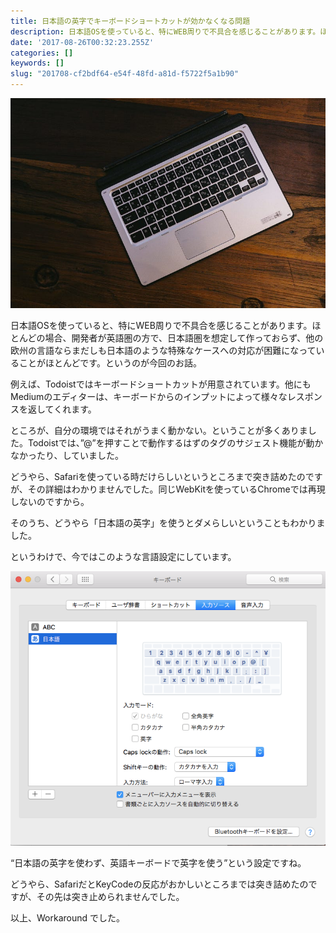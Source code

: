 ```yaml
---
title: 日本語の英字でキーボードショートカットが効かなくなる問題
description: 日本語OSを使っていると、特にWEB周りで不具合を感じることがあります。ほとんどの場合、開発者が英語圏の方で、日本語圏を想定して作っておらず、他の欧州の言語ならまだしも日本語のような特殊なケースへの対応が困難になっていることがほとんどです。というのが今回のお話。
date: '2017-08-26T00:32:23.255Z'
categories: []
keywords: []
slug: "201708-cf2bdf64-e54f-48fd-a81d-f5722f5a1b90"
---
```

![](1__uVd5GPPBdU82kq4IrVH5Xg.jpeg)

日本語OSを使っていると、特にWEB周りで不具合を感じることがあります。ほとんどの場合、開発者が英語圏の方で、日本語圏を想定して作っておらず、他の欧州の言語ならまだしも日本語のような特殊なケースへの対応が困難になっていることがほとんどです。というのが今回のお話。

例えば、Todoistではキーボードショートカットが用意されています。他にも Mediumのエディターは、キーボードからのインプットによって様々なレスポンスを返してくれます。

ところが、自分の環境ではそれがうまく動かない。ということが多くありました。Todoistでは、”@”を押すことで動作するはずのタグのサジェスト機能が動かなかったり、していました。

どうやら、Safariを使っている時だけらしいというところまで突き詰めたのですが、その詳細はわかりませんでした。同じWebKitを使っているChromeでは再現しないのですから。

そのうち、どうやら「日本語の英字」を使うとダメらしいということもわかりました。

というわけで、今ではこのような言語設定にしています。

![](1__XVKZDketOkcbdIYVbpceiA.png)

“日本語の英字を使わず、英語キーボードで英字を使う”という設定ですね。

どうやら、SafariだとKeyCodeの反応がおかしいところまでは突き詰めたのですが、その先は突き止められませんでした。

以上、Workaround でした。